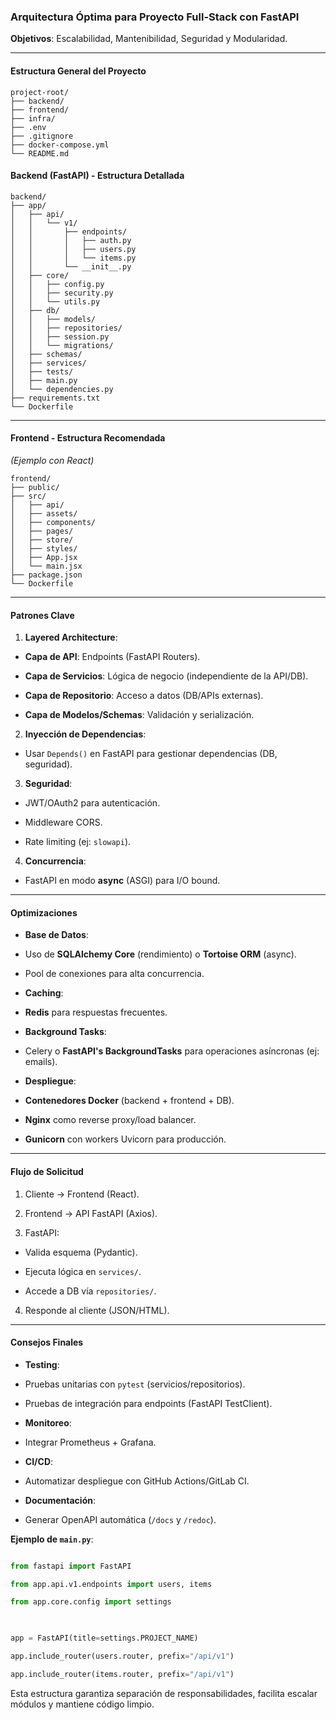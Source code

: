 ### Arquitectura Óptima para Proyecto Full-Stack con FastAPI

**Objetivos**: Escalabilidad, Mantenibilidad, Seguridad y Modularidad.

  

---

  

#### **Estructura General del Proyecto**


```
project-root/
├── backend/
├── frontend/
├── infra/
├── .env
├── .gitignore
├── docker-compose.yml
└── README.md
```

#### **Backend (FastAPI) - Estructura Detallada**

```
backend/
├── app/
│   ├── api/
│   │   └── v1/
│   │       ├── endpoints/
│   │       │   ├── auth.py
│   │       │   ├── users.py
│   │       │   └── items.py
│   │       └── __init__.py
│   ├── core/
│   │   ├── config.py
│   │   ├── security.py
│   │   └── utils.py
│   ├── db/
│   │   ├── models/
│   │   ├── repositories/
│   │   ├── session.py
│   │   └── migrations/
│   ├── schemas/
│   ├── services/
│   ├── tests/
│   ├── main.py
│   └── dependencies.py
├── requirements.txt
└── Dockerfile
```

---

  

#### **Frontend - Estructura Recomendada**

*(Ejemplo con React)*

```
frontend/
├── public/
├── src/
│   ├── api/
│   ├── assets/
│   ├── components/
│   ├── pages/
│   ├── store/
│   ├── styles/
│   ├── App.jsx
│   └── main.jsx
├── package.json
└── Dockerfile
```
  

---

  

#### **Patrones Clave**

1.  **Layered Architecture**:

-  **Capa de API**: Endpoints (FastAPI Routers).

-  **Capa de Servicios**: Lógica de negocio (independiente de la API/DB).

-  **Capa de Repositorio**: Acceso a datos (DB/APIs externas).

-  **Capa de Modelos/Schemas**: Validación y serialización.

  

2.  **Inyección de Dependencias**:

- Usar `Depends()` en FastAPI para gestionar dependencias (DB, seguridad).

  

3.  **Seguridad**:

- JWT/OAuth2 para autenticación.

- Middleware CORS.

- Rate limiting (ej: `slowapi`).

  

4.  **Concurrencia**:

- FastAPI en modo **async** (ASGI) para I/O bound.

  

---

  

#### **Optimizaciones**

-  **Base de Datos**:

- Uso de **SQLAlchemy Core** (rendimiento) o **Tortoise ORM** (async).

- Pool de conexiones para alta concurrencia.

-  **Caching**:

-  **Redis** para respuestas frecuentes.

-  **Background Tasks**:

- Celery o **FastAPI's BackgroundTasks** para operaciones asíncronas (ej: emails).

-  **Despliegue**:

-  **Contenedores Docker** (backend + frontend + DB).

-  **Nginx** como reverse proxy/load balancer.

-  **Gunicorn** con workers Uvicorn para producción.

  

---

  

#### **Flujo de Solicitud**

1. Cliente → Frontend (React).

2. Frontend → API FastAPI (Axios).

3. FastAPI:

- Valida esquema (Pydantic).

- Ejecuta lógica en `services/`.

- Accede a DB vía `repositories/`.

4. Responde al cliente (JSON/HTML).

  

---

  

#### **Consejos Finales**

-  **Testing**:

- Pruebas unitarias con `pytest` (servicios/repositorios).

- Pruebas de integración para endpoints (FastAPI TestClient).

-  **Monitoreo**:

- Integrar Prometheus + Grafana.

-  **CI/CD**:

- Automatizar despliegue con GitHub Actions/GitLab CI.

-  **Documentación**:

- Generar OpenAPI automática (`/docs` y `/redoc`).

  

**Ejemplo de `main.py`**:

```python

from fastapi import FastAPI

from app.api.v1.endpoints import users, items

from app.core.config import settings

  

app = FastAPI(title=settings.PROJECT_NAME)

app.include_router(users.router, prefix="/api/v1")

app.include_router(items.router, prefix="/api/v1")

```

  

Esta estructura garantiza separación de responsabilidades, facilita escalar módulos y mantiene código limpio.